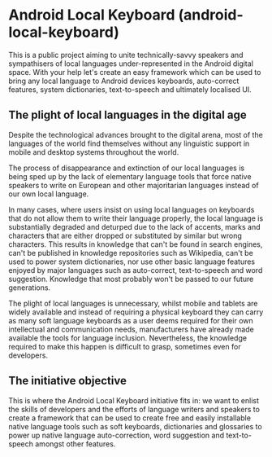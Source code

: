 Android Local Keyboard (android-local-keyboard)
===============================================

This is a public project aiming to unite technically-savvy speakers and sympathisers of local languages under-represented in the Android digital space. With your help let's create an easy framework which can be used to bring any local language to Android devices keyboards, auto-correct features, system dictionaries, text-to-speech and ultimately localised UI.

The plight of local languages in the digital age
------------------------------------------------

Despite the technological advances brought to the digital arena, most of the languages of the world find themselves without any linguistic support in mobile and desktop systems throughout the world. 


The process of disappearance and extinction of our local languages is being sped up by the lack of elementary language tools that force native speakers to write on European and other majoritarian languages instead of our own local language. 


In many cases, where users insist on using local languages on keyboards that do not allow them to write their language properly, the local language is substantially degraded and deturped due to the lack of accents, marks and characters that are either dropped or substituted by similar but wrong characters. This results in knowledge that can't be found in search engines, can't be published in knowledge repositories such as Wikipedia, can't be used to power system dictionaries, nor use other basic language features enjoyed by major languages such as auto-correct, text-to-speech and word suggestion. Knowledge that most probably won't be passed to our future generations.


The plight of local languages is unnecessary, whilst mobile and tablets are widely available and instead of requiring a physical keyboard they can carry as many soft language keyboards as a user deems required for their own intellectual and communication needs, manufacturers have already made available the tools for language inclusion. Nevertheless, the knowledge  required to make this happen is difficult to grasp, sometimes even for developers.

The initiative objective
------------------------

This is where the Android Local Keyboard initiative fits in: we want to enlist the skills of developers and the efforts of language writers and speakers to create a framework that can be used to create free and easily installable native language tools such as soft keyboards, dictionaries and glossaries to power up native language auto-correction, word suggestion and text-to-speech amongst other features.
